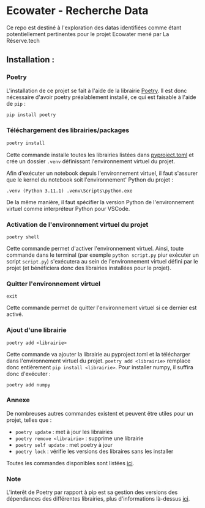 # Ecowater - Recherche Data
Ce repo est destiné à l'exploration des datas identifiées comme étant potentiellement pertinentes pour le projet Ecowater mené par La Réserve.tech

## Installation :
### **Poetry**

L'installation de ce projet se fait à l'aide de la librairie [Poetry](https://python-poetry.org/). Il est donc nécessaire d'avoir poetry préalablement installé, ce qui est faisable à l'aide de `pip` :
```Bash
pip install poetry
```
### **Téléchargement des librairies/packages**

```Bash
poetry install 
``` 
Cette commande installe toutes les librairies listées dans [pyproject.toml](pyproject.toml) et crée un dossier `.venv` définissant l'environnement virtuel du projet.

Afin d'exécuter un notebook depuis l'environnement virtuel, il faut s'assurer que le kernel du notebook soit l'environnement' Python du projet :

`.venv (Python 3.11.1) .venv\Scripts\python.exe`

De la même manière, il faut spécifier la version Python de l'environnement virtuel comme interpréteur Python pour VSCode. 

### **Activation de l'environnement virtuel du projet**

```
poetry shell
```
Cette commande permet d'activer l'environnement virtuel. Ainsi, toute commande dans le terminal (par exemple `python script.py` piur exécuter un script `script.py`) s'exécutera au sein de l'environnement virtuel défini par le projet (et bénéficiera donc des librairies installées pour le projet).

### **Quitter l'environnement virtuel**

```
exit
```
Cette commande permet de quitter l'environnement virtuel si ce dernier est activé.

### **Ajout d'une librairie**
```
poetry add <librairie>
```
Cette commande va ajouter la librairie au pyproject.toml et la télécharger dans l'environnement virtuel du projet. `poetry add <librairie>` remplace donc entièrement `pip install <librairie>`.
Pour installer numpy, il suffira donc d'exécuter :
```
poetry add numpy
```

### **Annexe**
De nombreuses autres commandes existent et peuvent être utiles pour un projet, telles que :
- `poetry update` : met à jour les librairies
- `poetry remove <librairie>` : supprime une librairie 
- `poetry self update` : met poetry à jour
- `poetry lock` : vérifie les versions des libraires sans les installer

Toutes les commandes disponibles sont listées [ici](https://python-poetry.org/docs/cli/).

### **Note** 
L'interêt de Poetry par rapport à pip est sa gestion des versions des dépendances des différentes librairies, plus d'informations là-dessus [ici](https://python-poetry.org/docs/master/managing-dependencies/).